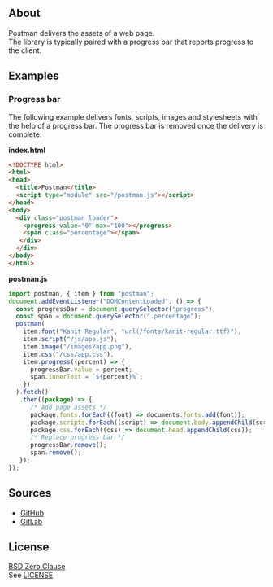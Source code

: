 ## About

Postman delivers the assets of a web page. <br>
The library is typically paired with a progress bar
that reports progress to the client.

## Examples

### Progress bar

The following example delivers fonts, scripts, images
and stylesheets with the help of a progress bar. The
progress bar is removed once the delivery is complete:

**index.html**

```html
<!DOCTYPE html>
<html>
<head>
  <title>Postman</title>
  <script type="module" src="/postman.js"></script>
</head>
<body>
  <div class="postman loader">
    <progress value="0" max="100"></progress>
    <span class="percentage"></span>
   </div>
  </div>
</body>
</html>
```

**postman.js**

```typescript
import postman, { item } from "postman";
document.addEventListener("DOMContentLoaded", () => {
  const progressBar = document.querySelector("progress");
  const span = document.querySelector(".percentage");
  postman(
    item.font("Kanit Regular", "url(/fonts/kanit-regular.ttf)"),
    item.script("/js/app.js"),
    item.image("/images/app.png"),
    item.css("/css/app.css"),
    item.progress((percent) => {
      progressBar.value = percent;
      span.innerText = `${percent}%`;
    })
  ).fetch()
   .then((package) => {
      /* Add page assets */
      package.fonts.forEach((font) => documents.fonts.add(font));
      package.scripts.forEach((script) => document.body.appendChild(script));
      package.css.forEach((css) => document.head.appendChild(css));
      /* Replace progress bar */
      progressBar.remove();
      span.remove();
   });
});
```

## Sources

* [GitHub](https://github.com/0x1eef/postman)
* [GitLab](https://gitlab.com/0x1eef/postman)

## License

[BSD Zero Clause](https://choosealicense.com/licenses/0bsd/)
<br>
See [LICENSE](./LICENSE)

